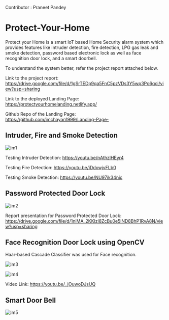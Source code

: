 Contributor : Praneet Pandey

# Protect-Your-Home

Protect your Home is a smart IoT based Home Security alarm system which provides features like intruder detection, fire detection, LPG gas leak and smoke detection, password based electronic lock as well as face recognition door lock, and a smart doorbell.

To understand the system better, refer the project report attached below.

Link to the project report: https://drive.google.com/file/d/1gSrTEDp9qa5FnC5pzVDs3Y5wp3Po6qci/view?usp=sharing

Link to the deployed Landing Page: https://protectyourhomelanding.netlify.app/

Github Repo of the Landing Page: https://github.com/imchayan1999/Landing-Page-

## Intruder, Fire and Smoke Detection

![im1](https://user-images.githubusercontent.com/45001843/123505950-50387500-d67f-11eb-8f62-39f9a7d790a7.png)

Testing Intruder Detection: https://youtu.be/nAthzlHEyr4

Testing Fire Detection: https://youtu.be/iDdxwjvFLb0

Testing Smoke Detection: https://youtu.be/NU97ik34nic

## Password Protected Door Lock

![im2](https://user-images.githubusercontent.com/45001843/123506770-a0193b00-d683-11eb-9a3f-bc636ebea490.png)

Report presentation for Password Protected Door Lock: https://drive.google.com/file/d/1niMA_2KKlzl8ZcBu0e5iND8BhP1RvA8N/view?usp=sharing

## Face Recognition Door Lock using OpenCV

Haar-based Cascade Classifier was used for Face recognition.

![im3](https://user-images.githubusercontent.com/45001843/123506959-904e2680-d684-11eb-9bb7-b1913d86793e.png)

![im4](https://user-images.githubusercontent.com/45001843/123507011-c9869680-d684-11eb-95ab-e2ca23476edb.jpg)

Video Link: https://youtu.be/_jOuwoDJsUQ

## Smart Door Bell

![im5](https://user-images.githubusercontent.com/45001843/123507081-39951c80-d685-11eb-88d3-a551648c286c.png)

